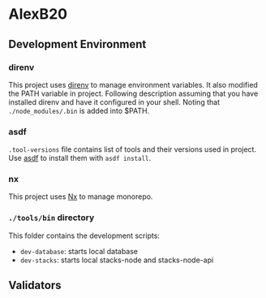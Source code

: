 # AlexB20

## Development Environment

### direnv

This project uses [direnv](https://direnv.net/) to manage environment variables. It also modified the PATH variable in project.
Following description assuming that you have installed direnv and have it configured in your shell. Noting 
that `./node_modules/.bin` is added into $PATH.

### asdf

`.tool-versions` file contains list of tools and their versions used in project. Use [asdf](https://asdf-vm.com/#/) to install them with `asdf install`.

### nx

This project uses [Nx](https://nx.dev/) to manage monorepo. 

### `./tools/bin` directory

This folder contains the development scripts:

- `dev-database`: starts local database
- `dev-stacks`: starts local stacks-node and stacks-node-api


## Validators


